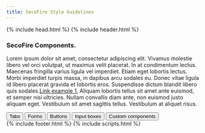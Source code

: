 ```yaml
---
title: SecoFire Style Guidelines
---
```

<html>
	{% include head.html %}
	<body>
		{% include header.html %}
		<div id="main_content_wrap" class="outer">
			<section id="main_content" class="inner">
				<h3>
					<a id="welcome-to-github-pages" class="anchor" href="#welcome-to-github-pages" aria-hidden="true">
						<span aria-hidden="true" class="octicon octicon-link"></span>
					</a>
					SecoFire Components.
				</h3>
				<p>Lorem ipsum dolor sit amet, consectetur adipiscing elit. Vivamus molestie libero vel orci volutpat, ut maximus velit placerat. In at condimentum lectus. Maecenas fringilla varius ligula vel imperdiet. Etiam eget lobortis lectus. Morbi imperdiet turpis massa, in dapibus arcu sodales eu. Donec vitae ligula id libero placerat gravida et lobortis eros. Suspendisse dictum blandit libero quis sodales.<a href="https://guides.github.com/features/mastering-markdown/">Link example 1</a>, Aliquam lobortis tellus sit amet ante euismod, et semper nisi ultricies. Nullam convallis diam ante, non euismod justo aliquam eget. Vestibulum sit amet sagittis tellus. Vestibulum at aliquet risus.</p>
				<div class="list-group">
					<button type="button" class="list-group-item">Tabs</button>
					<button type="button" class="list-group-item" href="https://hkusanic.github.io/secofire/components/forms">Forms</button>
					<button type="button" class="list-group-item">Buttons</button>
					<button type="button" class="list-group-item">Input boxes</button>
					<button type="button" class="list-group-item">Custom components</button>
				</div>
			</section>
		</div>
		{% include footer.html %}
		{% include scripts.html %}
	</body>
</html>
